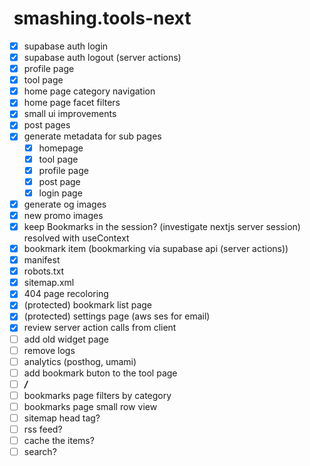 #  smashing.tools-next

- [x] supabase auth login
- [x] supabase auth logout (server actions)
- [x] profile page
- [x] tool page
- [x] home page category navigation
- [x] home page facet filters
- [x] small ui improvements
- [x] post pages
- [x] generate metadata for sub pages
  - [x] homepage
  - [x] tool page
  - [x] profile page
  - [x] post page
  - [x] login page
- [x] generate og images
- [x] new promo images
- [x] keep Bookmarks in the session? (investigate nextjs server session) resolved with useContext
- [x] bookmark item (bookmarking via supabase api (server actions))
- [x] manifest
- [x] robots.txt
- [x] sitemap.xml
- [x] 404 page recoloring
- [x] (protected) bookmark list page
- [x] (protected) settings page (aws ses for email)
- [x] review server action calls from client
- [ ] add old widget page
- [ ] remove logs
- [ ] analytics (posthog, umami)
- [ ] add bookmark buton to the tool page
- [ ] **_/_**
- [ ] bookmarks page filters by category
- [ ] bookmarks page small row view
- [ ] sitemap head tag?
- [ ] rss feed?
- [ ] cache the items?
- [ ] search?
